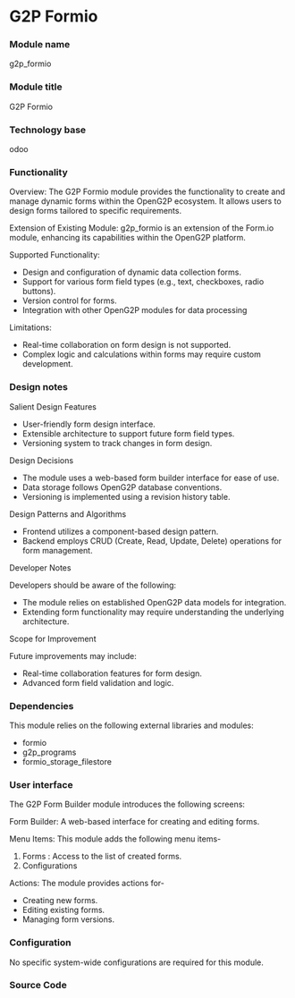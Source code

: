 # G2P Formio

### Module name

g2p\_formio

### Module title

G2P Formio

### Technology base

odoo

### Functionality

Overview: The G2P Formio module provides the functionality to create and manage dynamic forms within the OpenG2P ecosystem. It allows users to design forms tailored to specific requirements.

Extension of Existing Module: g2p\_formio is an extension of the Form.io module, enhancing its capabilities within the OpenG2P platform.

Supported Functionality:

* Design and configuration of dynamic data collection forms.
* Support for various form field types (e.g., text, checkboxes, radio buttons).
* Version control for forms.
* Integration with other OpenG2P modules for data processing

Limitations:

* Real-time collaboration on form design is not supported.
* Complex logic and calculations within forms may require custom development.

### Design notes

Salient Design Features

* User-friendly form design interface.
* Extensible architecture to support future form field types.
* Versioning system to track changes in form design.

Design Decisions

* The module uses a web-based form builder interface for ease of use.
* Data storage follows OpenG2P database conventions.
* Versioning is implemented using a revision history table.

Design Patterns and Algorithms

* Frontend utilizes a component-based design pattern.
* Backend employs CRUD (Create, Read, Update, Delete) operations for form management.

Developer Notes

Developers should be aware of the following:

* The module relies on established OpenG2P data models for integration.
* Extending form functionality may require understanding the underlying architecture.

Scope for Improvement

Future improvements may include:

* Real-time collaboration features for form design.
* Advanced form field validation and logic.

### Dependencies

This module relies on the following external libraries and modules:

* formio
* g2p\_programs
* formio\_storage\_filestore

### User interface

The G2P Form Builder module introduces the following screens:

Form Builder: A web-based interface for creating and editing forms.

Menu Items: This module adds the following menu items-

1. Forms : Access to the list of created forms.
2. Configurations

Actions: The module provides actions for-

* Creating new forms.
* Editing existing forms.
* Managing form versions.

### Configuration

No specific system-wide configurations are required for this module.

### Source Code



###
